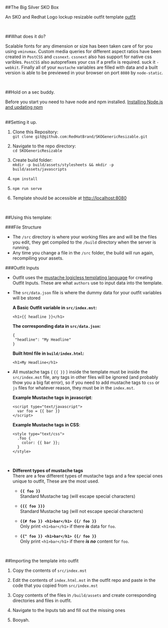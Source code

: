 ##The Big Silver SKO Box

An SKO and Redhat Logo lockup resizable outfit template [outfit](http://outfit.io)

<br>

##What does it do?

Scalable fonts for any dimension or size has been taken care of for you using `vminvmax`. Custom media queries for different aspect ratios have been created in `PostCSS` and `cssnext`. `cssnext` also has support for native css varibles. `PostCSS` also autoprefixes your css if a prefix is required. suck it `-webkit`.
Finally all of your `mustache` variables are filled with data and a built version is able to be previewed in your browser on port `8080` by `node-static`.

<br>

##Hold on a sec buddy.

Before you start you need to have node and npm installed. 
[Installing Node.js and updating npm](https://docs.npmjs.com/getting-started/installing-node)

<br>
##Setting it up.

1. Clone this Repository: <br>
  `git clone git@github.com:RedHatBrand/SKOGenericResizable.git`

2. Navigate to the repo directory: <br>
  `cd SKOGenericResizable`

3. Create build folder: <br>
  `mkdir -p build/assets/stylesheets && mkdir -p build/assets/javascripts`

4. `npm install`

5. `npm run serve`

6. Template should be accessible at [http://localhost:8080](http://localhost:8080)

<br>

##Using this template:

###File Structure
- The `/src` directory is where your working files are and will be the files you edit, they get compiled to the `/build` directory when the server is running.
- Any time you change a file in the `/src` folder, the build will run again, recompiling your assets.

###Outfit Inputs

- Outfit uses the [mustache logicless templating language](https://mustache.github.io/) for creating Outfit Inputs. These are what `authors` use to input data into the template.

- The `src/data.json` file is where the dummy data for your outfit variables will be stored

  **A Basic Outfit variable in `src/index.mst`:**

  ```
  <h1>{{ headline }}</h1>
  ```
  **The corresponding data in 	`src/data.json`:**

  ```
  {
   "headline": "My Headline"
  }
  ```

  **Built html file in `build/index.html`:**

  ```
  <h1>My Headline</h1>
  ```


- All mustache tags ( `{{ }}` ) inside the template must be inside the `src/index.mst` file, any tags in other files will be ignored (and probably thow you a big fat error), so if you need to add mustache tags to `css` or `js` files for whatever reason, they must be in the `index.mst`.

  **Example Mustache tags in javascript**:

  ```
  <script type="text/javascript">
    var foo = {{ bar }}
  </script>
  ```
  **Example Mustache tags in CSS**:

  ```
  <style type="text/css">
    .foo {
      color: {{ bar }};
    }
  </style>
  ```
  <br>

- **Different types of mustache tags** <br>
  There are a few different types of mustache tags and a few special ones unique to outfit, These are the most used.

    - **`{{ foo }}` <br>**
      Standard Mustache tag (will escape special characters)

    - **`{{{ foo }}}` <br>**
      Standard Mustache tag (will not escape special characters)

    - **`{{# foo }} <h1>bar</h1> {{/ foo }}` <br>**
      Only print `<h1>bar</h1>` if there _**is**_ data for `foo`.

    - **`{{^ foo }} <h1>bar</h1> {{/ foo }}` <br>**
      Only print `<h1>bar</h1>` if there _**is no**_ content for `foo`.

      <br>

##Importing the template into outfit

1. Copy the contents of `src/index.mst`

2. Edit the contents of `index.html.mst` in the outfit repo and paste in the code that you copied from `src/index.mst`

3. Copy contents of the files in `/build/assets` and create corresponding directories and files in outfit.

4. Navigate to the Inputs tab and fill out the missing ones

5. Booyah.
